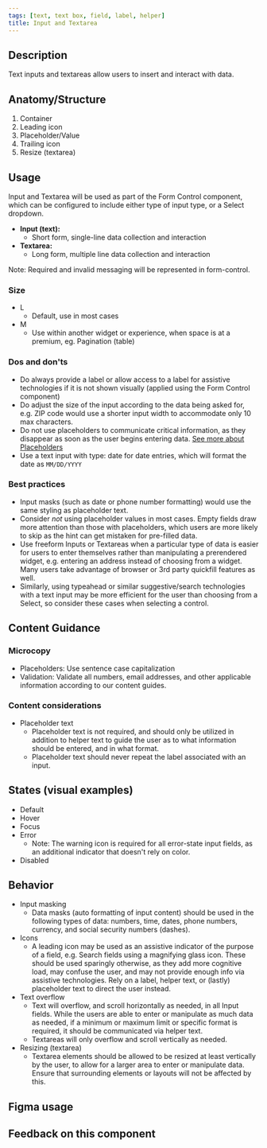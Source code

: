 ```yaml
---
tags: [text, text box, field, label, helper]
title: Input and Textarea
---
```


## Description

Text inputs and textareas allow users to insert and interact with data.

## Anatomy/Structure

1. Container
2. Leading icon
3. Placeholder/Value
4. Trailing icon
5. Resize (textarea)

## Usage

Input and Textarea will be used as part of the Form Control component, which can be configured to include either type of input type, or a Select dropdown.

- **Input (text):**
  - Short form, single-line data collection and interaction
- **Textarea:**
  - Long form, multiple line data collection and interaction

Note: Required and invalid messaging will be represented in form-control.

### Size

- L
  - Default, use in most cases
- M
  - Use within another widget or experience, when space is at a premium, eg. Pagination (table)

### Dos and don'ts

- Do always provide a label or allow access to a label for assistive technologies if it is not shown visually (applied using the Form Control component)
- Do adjust the size of the input according to the data being asked for, e.g. ZIP code would use a shorter input width to accommodate only 10 max characters.
- Do not use placeholders to communicate critical information, as they disappear as soon as the user begins entering data. [See more about Placeholders](#content-considerations)
- Use a text input with type: date for date entries, which will format the date as `MM/DD/YYYY`

### Best practices

- Input masks (such as date or phone number formatting) would use the same styling as placeholder text.
- Consider _not_ using placeholder values in most cases. Empty fields draw more attention than those with placeholders, which users are more likely to skip as the hint can get mistaken for pre-filled data.
- Use freeform Inputs or Textareas when a particular type of data is easier for users to enter themselves rather than manipulating a prerendered widget, e.g. entering an address instead of choosing from a widget. Many users take advantage of browser or 3rd party quickfill features as well.
- Similarly, using typeahead or similar suggestive/search technologies with a text input may be more efficient for the user than choosing from a Select, so consider these cases when selecting a control.

## Content Guidance

### Microcopy

- Placeholders: Use sentence case capitalization
- Validation: Validate all numbers, email addresses, and other applicable information according to our content guides.

### Content considerations

- Placeholder text
  - Placeholder text is not required, and should only be utilized in addition to helper text to guide the user as to what information should be entered, and in what format.
  - Placeholder text should never repeat the label associated with an input.

## States (visual examples)

- Default
- Hover
- Focus
- Error
  - Note: The warning icon is required for all error-state input fields, as an additional indicator that doesn't rely on color.
- Disabled

## Behavior

- Input masking
  - Data masks (auto formatting of input content) should be used in the following types of data: numbers, time, dates, phone numbers, currency, and social security numbers (dashes).
- Icons
  - A leading icon may be used as an assistive indicator of the purpose of a field, e.g. Search fields using a magnifying glass icon. These should be used sparingly otherwise, as they add more cognitive load, may confuse the user, and may not provide enough info via assistive technologies. Rely on a label, helper text, or (lastly) placeholder text to direct the user instead.
- Text overflow
  - Text will overflow, and scroll horizontally as needed, in all Input fields. While the users are able to enter or manipulate as much data as needed, if a minimum or maximum limit or specific format is required, it should be communicated via helper text.
  - Textareas will only overflow and scroll vertically as needed.
- Resizing (textarea)
  - Textarea elements should be allowed to be resized at least vertically by the user, to allow for a larger area to enter or manipulate data. Ensure that surrounding elements or layouts will not be affected by this.

## Figma usage

## Feedback on this component
